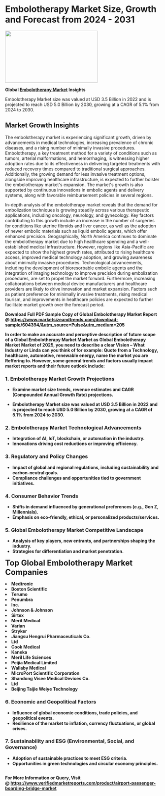 <H1>Embolotherapy Market Size, Growth and Forecast from 2024 - 2031</H1><img class="aligncenter size-medium wp-image-584254" src="https://thirdeyenews.in/wp-content/uploads/2024/09/Global-Market-Research-300x168.jpeg" alt="" width="300" height="168" /><p><strong>Global&nbsp;<a href="https://www.marketsizeandtrends.com/download-sample/604394/&amp;utm_source=Pulse&amp;utm_medium=205">Embolotherapy Market</a> Insights</strong></p><p>Embolotherapy Market size was valued at USD 3.5 Billion in 2022 and is projected to reach USD 5.0 Billion by 2030, growing at a CAGR of 5.1% from 2024 to 2030.</p><p><h2>Market Growth Insights</h2> <p>The embolotherapy market is experiencing significant growth, driven by advancements in medical technologies, increasing prevalence of chronic diseases, and a rising number of minimally invasive procedures. Embolotherapy, a key treatment method for a variety of conditions such as tumors, arterial malformations, and hemorrhaging, is witnessing higher adoption rates due to its effectiveness in delivering targeted treatments with reduced recovery times compared to traditional surgical approaches. Additionally, the growing demand for less invasive treatment options, alongside improving healthcare infrastructure, is expected to further bolster the embolotherapy market's expansion. The market's growth is also supported by continuous innovations in embolic agents and delivery systems, along with favorable reimbursement policies in several regions.</p> <p><strong></strong></p> <p>In-depth analysis of the embolotherapy market reveals that the demand for embolization techniques is growing steadily across various therapeutic applications, including oncology, neurology, and gynecology. Key factors contributing to this growth include an increase in the number of surgeries for conditions like uterine fibroids and liver cancer, as well as the adoption of newer embolic materials such as liquid embolic agents, which offer enhanced precision. Geographically, North America continues to dominate the embolotherapy market due to high healthcare spending and a well-established medical infrastructure. However, regions like Asia-Pacific are expected to show the highest growth rates, attributed to rising healthcare access, improved medical technology adoption, and growing awareness about minimally invasive procedures. Technological advancements, including the development of bioresorbable embolic agents and the integration of imaging technology to improve precision during embolization procedures, are set to propel the market forward. Furthermore, increasing collaborations between medical device manufacturers and healthcare providers are likely to drive innovation and market expansion. Factors such as patient preference for minimally invasive treatments, rising medical tourism, and improvements in healthcare policies are expected to further facilitate market growth over the forecast period. <p><strong></p><p><span class=""><strong>Download Full PDF Sample Copy of Global Embolotherapy Market Report</strong> @ <a href="https://www.marketsizeandtrends.com/download-sample/604394/&amp;utm_source=Pulse&amp;utm_medium=205" target="_blank">https://www.marketsizeandtrends.com/download-sample/604394/&amp;utm_source=Pulse&amp;utm_medium=205</a></span></p><p>In order to make an accurate and perceptive description of future scope of a Global&nbsp;Embolotherapy Market Market as Global&nbsp;Embolotherapy Market Market of 2025, you need to describe a clear Vision &ndash; What Industry or Linda can you think of for example: Quote from a Technology, healthcare, automotive, renewable energy, name the market you are Reffering to. However, some general trends and factors usually impact market reports and their future outlook include:</p><h3>1.&nbsp;<strong>Embolotherapy Market Growth Projections</strong></h3><ul><li>Examine market size trends, revenue estimates and CAGR (Compounded Annual Growth Rate) projections.</li><li><p>Embolotherapy Market size was valued at USD 3.5 Billion in 2022 and is projected to reach USD 5.0 Billion by 2030, growing at a CAGR of 5.1% from 2024 to 2030.</p></li></ul><h3>2.&nbsp;<strong>Embolotherapy Market Technological Advancements</strong></h3><ul><li>Integration of AI, IoT, blockchain, or automation in the industry.</li><li>Innovations driving cost reductions or improving efficiency.</li></ul><h3>3.&nbsp;<strong>Regulatory and Policy Changes</strong></h3><ul><li>Impact of global and regional regulations, including sustainability and carbon-neutral goals.</li><li>Compliance challenges and opportunities tied to government initiatives.</li></ul><h3>4.&nbsp;<strong>Consumer Behavior Trends</strong></h3><ul><li>Shifts in demand influenced by generational preferences (e.g., Gen Z, Millennials).</li><li>Emphasis on eco-friendly, ethical, or personalized products/services.</li></ul><h3>5.&nbsp;<strong>Global Embolotherapy Market Competitive Landscape</strong></h3><ul><li>Analysis of key players, new entrants, and partnerships shaping the industry.</li><li>Strategies for differentiation and market penetration.</li></ul><p data-pm-slice="1 1 []"><span style="color: inherit; font-family: inherit; font-size: 25px;">Top Global Embolotherapy Market Companies</span></p><div class="" data-test-id=""><p><li>Medtronic</li><li> Boston Scientific</li><li> Terumo</li><li> Penumbra</li><li> Inc.</li><li> Johnson & Johnson</li><li> Sirtex</li><li> Merit Medical</li><li> Varian</li><li> Stryker</li><li> Jiangsu Hengrui Pharmaceuticals Co.</li><li> Ltd</li><li> Cook Medical</li><li> Kaneka</li><li> Meril Life Sciences</li><li> Peijia Medical Limited</li><li> Wallaby Medical</li><li> MicroPort Scientific Corporation</li><li> Shandong Visee Medical Devices Co.</li><li>Ltd</li><li> Beijing Taijie Weiye Technology</li></p></div><h3>6.&nbsp;<strong>Economic and Geopolitical Factors</strong></h3><ul><li>Influence of global economic conditions, trade policies, and geopolitical events.</li><li>Resilience of the market to inflation, currency fluctuations, or global crises.</li></ul><h3>7.&nbsp;<strong>Sustainability and ESG (Environmental, Social, and Governance)</strong></h3><ul><li>Adoption of sustainable practices to meet ESG criteria.</li><li>Opportunities in green technologies and circular economy principles.</li></ul><h2><strong style="font-size: 14px;">For More Information or Query, Visit @&nbsp;</strong><a style="background-color: #ffffff; font-size: 14px;" href="https://www.marketsizeandtrends.com/report/embolotherapy-market/" target="_blank">https://www.verifiedmarketreports.com/product/airport-passenger-boarding-bridge-market</a></h2>
